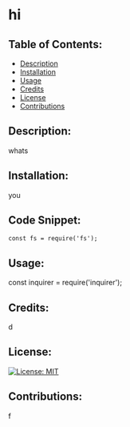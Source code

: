 # hi
## Table of Contents:
- [Description](#description)
- [Installation](#installation)
- [Usage](#usage)
- [Credits](#credits)
- [License](#license)
- [Contributions](#contributions)


## Description:
whats

## Installation: 
you

## Code Snippet:
```
const fs = require('fs');
```

## Usage:
const inquirer = require('inquirer');

## Credits:
d

## License:
[![License: MIT](https://img.shields.io/badge/license-MIT-blue)](https://opensource.org/license/MIT)

## Contributions:
f
